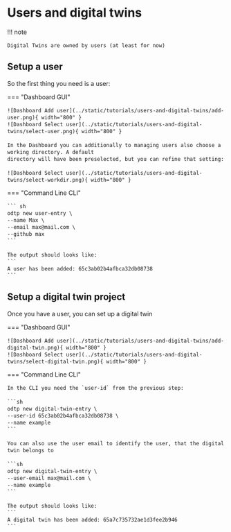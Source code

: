 # Users and digital twins

!!! note

    Digital Twins are owned by users (at least for now)

## Setup a user

So the first thing you need is a user:

=== "Dashboard GUI"

    ![Dashboard Add user](../static/tutorials/users-and-digital-twins/add-user.png){ width="800" }
    ![Dashboard Select user](../static/tutorials/users-and-digital-twins/select-user.png){ width="800" }

    In the Dashboard you can additionally to managing users also choose a working directory. A default
    directory will have been preselected, but you can refine that setting:

    ![Dashboard Select user](../static/tutorials/users-and-digital-twins/select-workdir.png){ width="800" }


=== "Command Line CLI"

    ``` sh
    odtp new user-entry \
    --name Max \
    --email max@mail.com \
    --github max
    ```
    
    The output should looks like: 
    ```
    A user has been added: 65c3ab02b4afbca32db08738
    ``` 


## Setup a digital twin project

Once you have a user, you can set up a digital twin


=== "Dashboard GUI"

    ![Dashboard Add user](../static/tutorials/users-and-digital-twins/add-digital-twin.png){ width="800" }
    ![Dashboard Select user](../static/tutorials/users-and-digital-twins/select-digital-twin.png){ width="800" }

=== "Command Line CLI"

    In the CLI you need the `user-id` from the previous step: 

    ```sh
    odtp new digital-twin-entry \
    --user-id 65c3ab02b4afbca32db08738 \
    --name example 
    ```

    You can also use the user email to identify the user, that the digital twin belongs to

    ```sh
    odtp new digital-twin-entry \
    --user-email max@mail.com \
    --name example 
    ```

    The output should looks like: 
    ```
    A digital twin has been added: 65a7c735732ae1d3fee2b946
    ``` 
